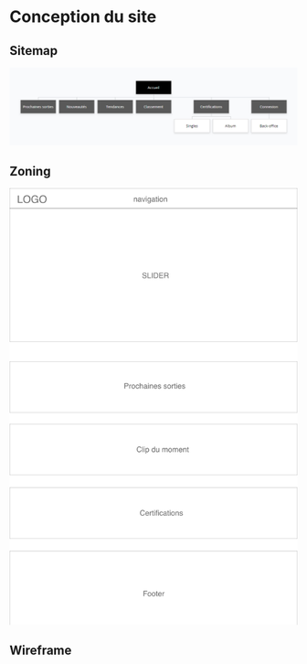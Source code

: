 # Conception du site

## Sitemap
![Sitemap Musicologie](./sitemap/sitemap.png)

## Zoning
![Zoning](./wireframe/Zoning.png)
## Wireframe

### 